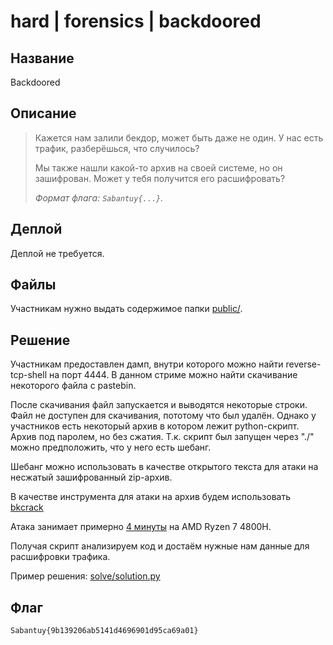 # hard | forensics | backdoored

## Название

Backdoored

## Описание

> Кажется нам залили бекдор, может быть даже не один. У нас есть трафик, разберёшься, что случилось?
> 
> Мы также нашли какой-то архив на своей системе, но он зашифрован. Может у тебя получится его расшифровать?
> 
> _Формат флага: `Sabantuy{...}`._

## Деплой

Деплой не требуется.

## Файлы

Участникам нужно выдать содержимое папки [public/](public/).

## Решение

Участникам предоставлен дамп, внутри которого можно найти reverse-tcp-shell на порт 4444. В данном стриме можно найти скачивание некоторого файла с pastebin.

После скачивания файл запускается и выводятся некоторые строки. Файл не доступен для скачивания, пототому что был удалён. Однако у участников есть некоторый архив в котором лежит python-скрипт. Архив под паролем, но без сжатия. Т.к. скрипт был запущен через "./" можно предположить, что у него есть шебанг.

Шебанг можно использовать в качестве открытого текста для атаки на несжатый зашифрованный zip-архив. 

В качестве инструмента для атаки на архив будем использовать [bkcrack](https://github.com/kimci86/bkcrack)

Атака занимает примерно [4 минуты](solve/brute.png) на AMD Ryzen 7 4800H.

Получая скрипт анализируем код и достаём нужные нам данные для расшифровки трафика.

Пример решения: [solve/solution.py](solve/solution.py)

## Флаг

```
Sabantuy{9b139206ab5141d4696901d95ca69a01}
```
